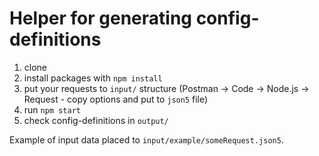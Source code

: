 # Helper for generating config-definitions

1) clone
2) install packages with `npm install`
3) put your requests to `input/` structure (Postman -> Code -> Node.js -> Request - copy options and put to `json5` file)
4) run `npm start`
5) check config-definitions in `output/`

Example of input data placed to `input/example/someRequest.json5`.